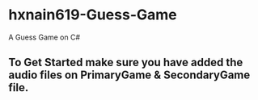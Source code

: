# hxnain619-Guess-Game
A Guess Game on C# 
## To Get Started make sure you have added the audio files on PrimaryGame & SecondaryGame file.

